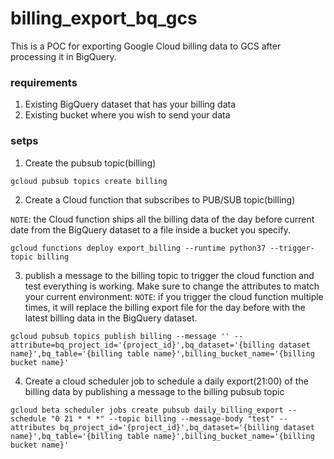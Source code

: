 # billing_export_bq_gcs
This is a POC for exporting Google Cloud billing data to GCS after processing it in BigQuery.

### requirements
1. Existing BigQuery dataset that has your billing data
2. Existing bucket where you wish to send your data

### setps

1. Create the pubsub topic(billing)

```shell
gcloud pubsub topics create billing
```

2. Create a Cloud function that subscribes to PUB/SUB topic(billing)

`NOTE`: the Cloud function ships all the billing data of the day before current date from the BigQuery dataset to a file inside a bucket you specify.

```shell
gcloud functions deploy export_billing --runtime python37 --trigger-topic billing
```

3. publish a message to the billing topic to trigger the cloud function and test everything is working. Make sure to change the attributes to match your current environment:
`NOTE`: if you trigger the cloud function multiple times, it will replace the billing export file for the day before with the latest billing data in the BigQuery dataset.

```shell
gcloud pubsub topics publish billing --message '' --attribute=bq_project_id='{project_id}',bq_dataset='{billing dataset name}',bq_table='{billing table name}',billing_bucket_name='{billing bucket name}'
```

4. Create a cloud scheduler job to schedule a daily export(21:00) of the billing data by publishing a message to the billing pubsub topic

```shell
gcloud beta scheduler jobs create pubsub daily_billing_export --schedule "0 21 * * *" --topic billing --message-body "test" --attributes bq_project_id='{project_id}',bq_dataset='{billing dataset name}',bq_table='{billing table name}',billing_bucket_name='{billing bucket name}'
```
